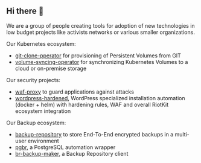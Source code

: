 ## Hi there 👋

We are a group of people creating tools for adoption of new technologies in low budget projects like activists networks or various smaller organizations.

Our Kubernetes ecosystem:
- [git-clone-pperator](https://github.com/riotkit-org/git-clone-operator) for provisioning of Persistent Volumes from GIT
- [volume-syncing-operator](https://github.com/riotkit-org/volume-syncing-operator) for synchronizing Kubernetes Volumes to a cloud or on-premise storage

Our security projects:
- [waf-proxy](https://github.com/riotkit-org/waf-proxy) to guard applications against attacks
- [wordpress-hardened](https://github.com/riotkit-org/wordpress-hardened), WordPress specialized installation automation (docker + helm) with hardening rules, WAF and overall RiotKit ecosystem integration

Our Backup ecosystem:
- [backup-repository](https://github.com/riotkit-org/backup-repository) to store End-To-End encrypted backups in a multi-user environment
- [pgbr](https://github.com/riotkit-org/br-pgbr), a PostgreSQL automation wrapper
- [br-backup-maker](https://github.com/riotkit-org/br-backup-maker), a Backup Repository client

